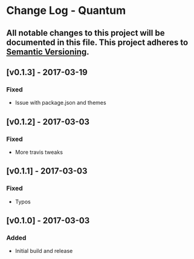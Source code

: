 # Change Log - Quantum
All notable changes to this project will be documented in this file.
This project adheres to [Semantic Versioning](http://semver.org/).
----

## [v0.1.3] - 2017-03-19

### Fixed
- Issue with package.json and themes

## [v0.1.2] - 2017-03-03

### Fixed
- More travis tweaks

## [v0.1.1] - 2017-03-03

### Fixed
- Typos

## [v0.1.0] - 2017-03-03

### Added
- Initial build and release
